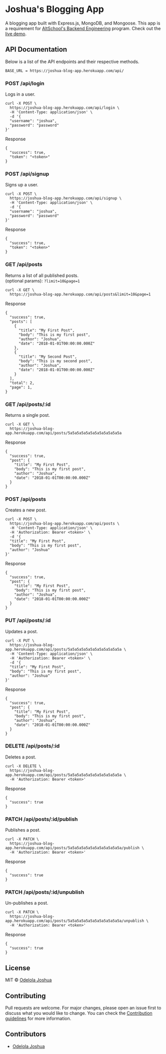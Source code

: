 # Joshua's Blogging App
A blogging app built with Express.js, MongoDB, and Mongoose. This app is a requirement for [AltSchool's Backend Engineering](https://www.altschoolafrica.com/) program. Check out the [live demo](https://joshua-blog-app.herokuapp.com/app/).

## API Documentation
Below is a list of the API endpoints and their respective methods.
```
BASE_URL = https://joshua-blog-app.herokuapp.com/api/
```

### POST /api/login
Logs in a user. <br>
```
curl -X POST \
  https://joshua-blog-app.herokuapp.com/api/login \
  -H 'Content-Type: application/json' \
  -d '{
  "username": "joshua",
  "password": "password"
}'
```
Response
```
{
  "success": true,
  "token": "<token>"
}
```

### POST /api/signup
Signs up a user. <br>
```
curl -X POST \
  https://joshua-blog-app.herokuapp.com/api/signup \
  -H 'Content-Type: application/json' \
  -d '{
  "username": "joshua",
  "password": "password"
}'
```
Response
```
{
  "success": true,
  "token": "<token>"
}
```

### GET /api/posts
Returns a list of all published posts. <br>
(optional params): `?limit=10&page=1` <br>
```
curl -X GET \
  https://joshua-blog-app.herokuapp.com/api/posts&limit=10&page=1
```
Response
```
{
  "success": true,
  "posts": [
    {
      "title": "My First Post",
      "body": "This is my first post",
      "author": "Joshua",
      "date": "2018-01-01T00:00:00.000Z"
    },
    {
      "title": "My Second Post",
      "body": "This is my second post",
      "author": "Joshua",
      "date": "2018-01-01T00:00:00.000Z"
    }
  ],
  "total": 2,
  "page": 1,
}
```

### GET /api/posts/:id
Returns a single post. <br>
```
curl -X GET \
  https://joshua-blog-app.herokuapp.com/api/posts/5a5a5a5a5a5a5a5a5a5a5a5a
```
Response
```
{
  "success": true,
  "post": {
    "title": "My First Post",
    "body": "This is my first post",
    "author": "Joshua",
    "date": "2018-01-01T00:00:00.000Z"
  }
}
```

### POST /api/posts
Creates a new post. <br>
```
curl -X POST \
  https://joshua-blog-app.herokuapp.com/api/posts \
  -H 'Content-Type: application/json' \
  -H 'Authorization: Bearer <token>' \
  -d '{
  "title": "My First Post",
  "body": "This is my first post",
  "author": "Joshua"
}'
```
Response
```
{
  "success": true,
  "post": {
    "title": "My First Post",
    "body": "This is my first post",
    "author": "Joshua",
    "date": "2018-01-01T00:00:00.000Z"
  }
}
```

### PUT /api/posts/:id
Updates a post. <br>
```
curl -X PUT \
  https://joshua-blog-app.herokuapp.com/api/posts/5a5a5a5a5a5a5a5a5a5a5a5a \
  -H 'Content-Type: application/json' \
  -H 'Authorization: Bearer <token>' \
  -d '{
  "title": "My First Post",
  "body": "This is my first post",
  "author": "Joshua"
}'
```
Response
```
{
  "success": true,
  "post": {
    "title": "My First Post",
    "body": "This is my first post",
    "author": "Joshua",
    "date": "2018-01-01T00:00:00.000Z"
  }
}
```

### DELETE /api/posts/:id
Deletes a post. <br>
```
curl -X DELETE \
  https://joshua-blog-app.herokuapp.com/api/posts/5a5a5a5a5a5a5a5a5a5a5a5a \
  -H 'Authorization: Bearer <token>'
```
Response
```
{
  "success": true
}
```

### PATCH /api/posts/:id/publish
Publishes a post. <br>
```
curl -X PATCH \
  https://joshua-blog-app.herokuapp.com/api/posts/5a5a5a5a5a5a5a5a5a5a5a5a/publish \
  -H 'Authorization: Bearer <token>'
```
Response
```
{
  "success": true
}
```


### PATCH /api/posts/:id/unpublish
Un-publishes a post. <br>
```
curl -X PATCH \
  https://joshua-blog-app.herokuapp.com/api/posts/5a5a5a5a5a5a5a5a5a5a5a5a/unpublish \
  -H 'Authorization: Bearer <token>'
```
Response
```
{
  "success": true
}
```

## License
MIT © [Odelola Joshua](https://linkedin.com/in/joshua-odelola)

## Contributing
Pull requests are welcome. For major changes, please open an issue first to discuss what you would like to change. You can check the [Contribution guidelines](./docs/contributing.md) for more information.

## Contributors
- [Odelola Joshua](https://linkedin.com/in/joshua-odelola)